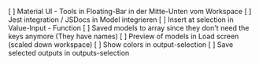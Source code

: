 [ ] Material UI
    - Tools in Floating-Bar in der Mitte-Unten vom Workspace
[ ] Jest integration / JSDocs in Model integrieren
[ ] Insert at selection in Value-Input - Function
[ ] Saved models to array since they don't need the keys anymore (They have names)
[ ] Preview of models in Load screen (scaled down workspace)
[ ] Show colors in output-selection
[ ] Save selected outputs in outputs-selection